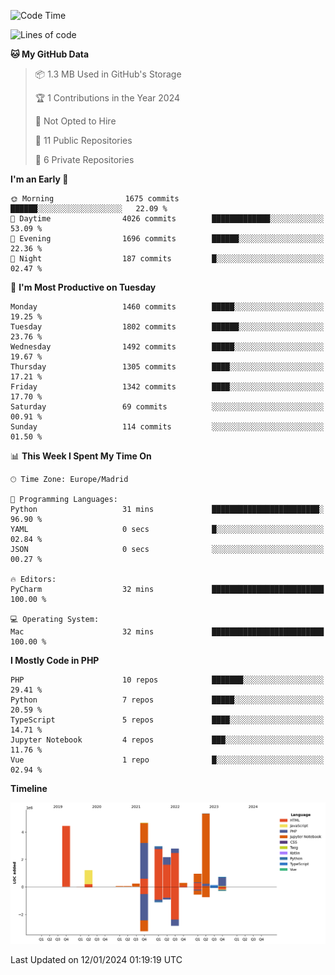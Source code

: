 <!--START_SECTION:waka-->
![Code Time](http://img.shields.io/badge/Code%20Time-5%20hrs%207%20mins-blue)

![Lines of code](https://img.shields.io/badge/From%20Hello%20World%20I%27ve%20Written-26.0%20million%20lines%20of%20code-blue)

**🐱 My GitHub Data** 

> 📦 1.3 MB Used in GitHub's Storage 
 > 
> 🏆 1 Contributions in the Year 2024
 > 
> 🚫 Not Opted to Hire
 > 
> 📜 11 Public Repositories 
 > 
> 🔑 6 Private Repositories 
 > 
**I'm an Early 🐤** 

```text
🌞 Morning                1675 commits        ██████░░░░░░░░░░░░░░░░░░░   22.09 % 
🌆 Daytime                4026 commits        █████████████░░░░░░░░░░░░   53.09 % 
🌃 Evening                1696 commits        ██████░░░░░░░░░░░░░░░░░░░   22.36 % 
🌙 Night                  187 commits         █░░░░░░░░░░░░░░░░░░░░░░░░   02.47 % 
```
📅 **I'm Most Productive on Tuesday** 

```text
Monday                   1460 commits        █████░░░░░░░░░░░░░░░░░░░░   19.25 % 
Tuesday                  1802 commits        ██████░░░░░░░░░░░░░░░░░░░   23.76 % 
Wednesday                1492 commits        █████░░░░░░░░░░░░░░░░░░░░   19.67 % 
Thursday                 1305 commits        ████░░░░░░░░░░░░░░░░░░░░░   17.21 % 
Friday                   1342 commits        ████░░░░░░░░░░░░░░░░░░░░░   17.70 % 
Saturday                 69 commits          ░░░░░░░░░░░░░░░░░░░░░░░░░   00.91 % 
Sunday                   114 commits         ░░░░░░░░░░░░░░░░░░░░░░░░░   01.50 % 
```


📊 **This Week I Spent My Time On** 

```text
🕑︎ Time Zone: Europe/Madrid

💬 Programming Languages: 
Python                   31 mins             ████████████████████████░   96.90 % 
YAML                     0 secs              █░░░░░░░░░░░░░░░░░░░░░░░░   02.84 % 
JSON                     0 secs              ░░░░░░░░░░░░░░░░░░░░░░░░░   00.27 % 

🔥 Editors: 
PyCharm                  32 mins             █████████████████████████   100.00 % 

💻 Operating System: 
Mac                      32 mins             █████████████████████████   100.00 % 
```

**I Mostly Code in PHP** 

```text
PHP                      10 repos            ███████░░░░░░░░░░░░░░░░░░   29.41 % 
Python                   7 repos             █████░░░░░░░░░░░░░░░░░░░░   20.59 % 
TypeScript               5 repos             ████░░░░░░░░░░░░░░░░░░░░░   14.71 % 
Jupyter Notebook         4 repos             ███░░░░░░░░░░░░░░░░░░░░░░   11.76 % 
Vue                      1 repo              █░░░░░░░░░░░░░░░░░░░░░░░░   02.94 % 
```



**Timeline**

![Lines of Code chart](https://raw.githubusercontent.com/danisoronellas/danisoronellas/main/assets/bar_graph.png)


 Last Updated on 12/01/2024 01:19:19 UTC
<!--END_SECTION:waka-->
